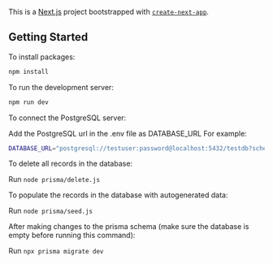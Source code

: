 This is a [Next.js](https://nextjs.org/) project bootstrapped with [`create-next-app`](https://github.com/vercel/next.js/tree/canary/packages/create-next-app).

## Getting Started

To install packages:

```bash
npm install
```

To run the development server:

```bash
npm run dev
```

To connect the PostgreSQL server:

Add the PostgreSQL url in the .env file as DATABASE_URL 
For example:
```bash
DATABASE_URL="postgresql://testuser:password@localhost:5432/testdb?schema=public"
```

To delete all records in the database:

Run `node prisma/delete.js`

To populate the records in the database with autogenerated data:

Run `node prisma/seed.js`

After making changes to the prisma schema (make sure the database is empty before running this command):

Run `npx prisma migrate dev`
